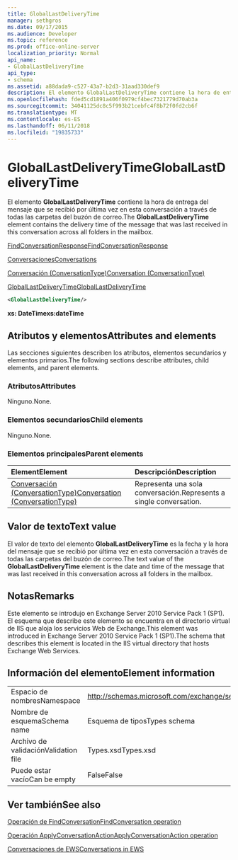 ```yaml
---
title: GlobalLastDeliveryTime
manager: sethgros
ms.date: 09/17/2015
ms.audience: Developer
ms.topic: reference
ms.prod: office-online-server
localization_priority: Normal
api_name:
- GlobalLastDeliveryTime
api_type:
- schema
ms.assetid: a88dada9-c527-43a7-b2d3-31aad330def9
description: El elemento GlobalLastDeliveryTime contiene la hora de entrega del mensaje que se recibió por última vez en esta conversación a través de todas las carpetas del buzón de correo.
ms.openlocfilehash: fded5cd1891a406f0979cf4bec7321779d70ab3a
ms.sourcegitcommit: 34041125dc8c5f993b21cebfc4f8b72f0fd2cb6f
ms.translationtype: MT
ms.contentlocale: es-ES
ms.lasthandoff: 06/11/2018
ms.locfileid: "19835733"
---
```

# <a name="globallastdeliverytime"></a><span data-ttu-id="1a9ed-103">GlobalLastDeliveryTime</span><span class="sxs-lookup"><span data-stu-id="1a9ed-103">GlobalLastDeliveryTime</span></span>

<span data-ttu-id="1a9ed-104">El elemento **GlobalLastDeliveryTime** contiene la hora de entrega del mensaje que se recibió por última vez en esta conversación a través de todas las carpetas del buzón de correo.</span><span class="sxs-lookup"><span data-stu-id="1a9ed-104">The **GlobalLastDeliveryTime** element contains the delivery time of the message that was last received in this conversation across all folders in the mailbox.</span></span> 
  
[<span data-ttu-id="1a9ed-105">FindConversationResponse</span><span class="sxs-lookup"><span data-stu-id="1a9ed-105">FindConversationResponse</span></span>](findconversationresponse.md)
  
[<span data-ttu-id="1a9ed-106">Conversaciones</span><span class="sxs-lookup"><span data-stu-id="1a9ed-106">Conversations</span></span>](conversations-ex15websvcsotherref.md)
  
[<span data-ttu-id="1a9ed-107">Conversación (ConversationType)</span><span class="sxs-lookup"><span data-stu-id="1a9ed-107">Conversation (ConversationType)</span></span>](conversation-conversationtype.md)
  
[<span data-ttu-id="1a9ed-108">GlobalLastDeliveryTime</span><span class="sxs-lookup"><span data-stu-id="1a9ed-108">GlobalLastDeliveryTime</span></span>](globallastdeliverytime.md)
  
```XML
<GlobalLastDeliveryTime/>
```

 <span data-ttu-id="1a9ed-109">**xs: DateTime**</span><span class="sxs-lookup"><span data-stu-id="1a9ed-109">**xs:dateTime**</span></span>
## <a name="attributes-and-elements"></a><span data-ttu-id="1a9ed-110">Atributos y elementos</span><span class="sxs-lookup"><span data-stu-id="1a9ed-110">Attributes and elements</span></span>

<span data-ttu-id="1a9ed-111">Las secciones siguientes describen los atributos, elementos secundarios y elementos primarios.</span><span class="sxs-lookup"><span data-stu-id="1a9ed-111">The following sections describe attributes, child elements, and parent elements.</span></span>
  
### <a name="attributes"></a><span data-ttu-id="1a9ed-112">Atributos</span><span class="sxs-lookup"><span data-stu-id="1a9ed-112">Attributes</span></span>

<span data-ttu-id="1a9ed-113">Ninguno.</span><span class="sxs-lookup"><span data-stu-id="1a9ed-113">None.</span></span>
  
### <a name="child-elements"></a><span data-ttu-id="1a9ed-114">Elementos secundarios</span><span class="sxs-lookup"><span data-stu-id="1a9ed-114">Child elements</span></span>

<span data-ttu-id="1a9ed-115">Ninguno.</span><span class="sxs-lookup"><span data-stu-id="1a9ed-115">None.</span></span>
  
### <a name="parent-elements"></a><span data-ttu-id="1a9ed-116">Elementos principales</span><span class="sxs-lookup"><span data-stu-id="1a9ed-116">Parent elements</span></span>

|<span data-ttu-id="1a9ed-117">**Element**</span><span class="sxs-lookup"><span data-stu-id="1a9ed-117">**Element**</span></span>|<span data-ttu-id="1a9ed-118">**Descripción**</span><span class="sxs-lookup"><span data-stu-id="1a9ed-118">**Description**</span></span>|
|:-----|:-----|
|[<span data-ttu-id="1a9ed-119">Conversación (ConversationType)</span><span class="sxs-lookup"><span data-stu-id="1a9ed-119">Conversation (ConversationType)</span></span>](conversation-conversationtype.md) <br/> |<span data-ttu-id="1a9ed-120">Representa una sola conversación.</span><span class="sxs-lookup"><span data-stu-id="1a9ed-120">Represents a single conversation.</span></span>  <br/> |
   
## <a name="text-value"></a><span data-ttu-id="1a9ed-121">Valor de texto</span><span class="sxs-lookup"><span data-stu-id="1a9ed-121">Text value</span></span>

<span data-ttu-id="1a9ed-122">El valor de texto del elemento **GlobalLastDeliveryTime** es la fecha y la hora del mensaje que se recibió por última vez en esta conversación a través de todas las carpetas del buzón de correo.</span><span class="sxs-lookup"><span data-stu-id="1a9ed-122">The text value of the **GlobalLastDeliveryTime** element is the date and time of the message that was last received in this conversation across all folders in the mailbox.</span></span> 
  
## <a name="remarks"></a><span data-ttu-id="1a9ed-123">Notas</span><span class="sxs-lookup"><span data-stu-id="1a9ed-123">Remarks</span></span>

<span data-ttu-id="1a9ed-124">Este elemento se introdujo en Exchange Server 2010 Service Pack 1 (SP1). El esquema que describe este elemento se encuentra en el directorio virtual de IIS que aloja los servicios Web de Exchange.</span><span class="sxs-lookup"><span data-stu-id="1a9ed-124">This element was introduced in Exchange Server 2010 Service Pack 1 (SP1).The schema that describes this element is located in the IIS virtual directory that hosts Exchange Web Services.</span></span>
  
## <a name="element-information"></a><span data-ttu-id="1a9ed-125">Información del elemento</span><span class="sxs-lookup"><span data-stu-id="1a9ed-125">Element information</span></span>

|||
|:-----|:-----|
|<span data-ttu-id="1a9ed-126">Espacio de nombres</span><span class="sxs-lookup"><span data-stu-id="1a9ed-126">Namespace</span></span>  <br/> |http://schemas.microsoft.com/exchange/services/2006/types  <br/> |
|<span data-ttu-id="1a9ed-127">Nombre de esquema</span><span class="sxs-lookup"><span data-stu-id="1a9ed-127">Schema name</span></span>  <br/> |<span data-ttu-id="1a9ed-128">Esquema de tipos</span><span class="sxs-lookup"><span data-stu-id="1a9ed-128">Types schema</span></span>  <br/> |
|<span data-ttu-id="1a9ed-129">Archivo de validación</span><span class="sxs-lookup"><span data-stu-id="1a9ed-129">Validation file</span></span>  <br/> |<span data-ttu-id="1a9ed-130">Types.xsd</span><span class="sxs-lookup"><span data-stu-id="1a9ed-130">Types.xsd</span></span>  <br/> |
|<span data-ttu-id="1a9ed-131">Puede estar vacío</span><span class="sxs-lookup"><span data-stu-id="1a9ed-131">Can be empty</span></span>  <br/> |<span data-ttu-id="1a9ed-132">False</span><span class="sxs-lookup"><span data-stu-id="1a9ed-132">False</span></span>  <br/> |
   
## <a name="see-also"></a><span data-ttu-id="1a9ed-133">Ver también</span><span class="sxs-lookup"><span data-stu-id="1a9ed-133">See also</span></span>



[<span data-ttu-id="1a9ed-134">Operación de FindConversation</span><span class="sxs-lookup"><span data-stu-id="1a9ed-134">FindConversation operation</span></span>](findconversation-operation.md)
  
[<span data-ttu-id="1a9ed-135">Operación ApplyConversationAction</span><span class="sxs-lookup"><span data-stu-id="1a9ed-135">ApplyConversationAction operation</span></span>](applyconversationaction-operation.md)


[<span data-ttu-id="1a9ed-136">Conversaciones de EWS</span><span class="sxs-lookup"><span data-stu-id="1a9ed-136">Conversations in EWS</span></span>](http://msdn.microsoft.com/library/91e64629-db6c-4c94-9dcb-d386232e8467%28Office.15%29.aspx)

